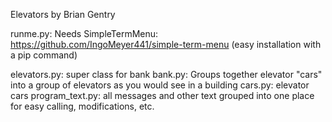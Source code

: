 Elevators by Brian Gentry

runme.py:  Needs SimpleTermMenu:  https://github.com/IngoMeyer441/simple-term-menu
(easy installation with a pip command)

elevators.py:  super class for bank
bank.py:  Groups together elevator "cars" into a group of elevators as you 
would see in a building
cars.py:  elevator cars
program_text.py:  all messages and other text grouped into one place for easy
calling, modifications, etc.


